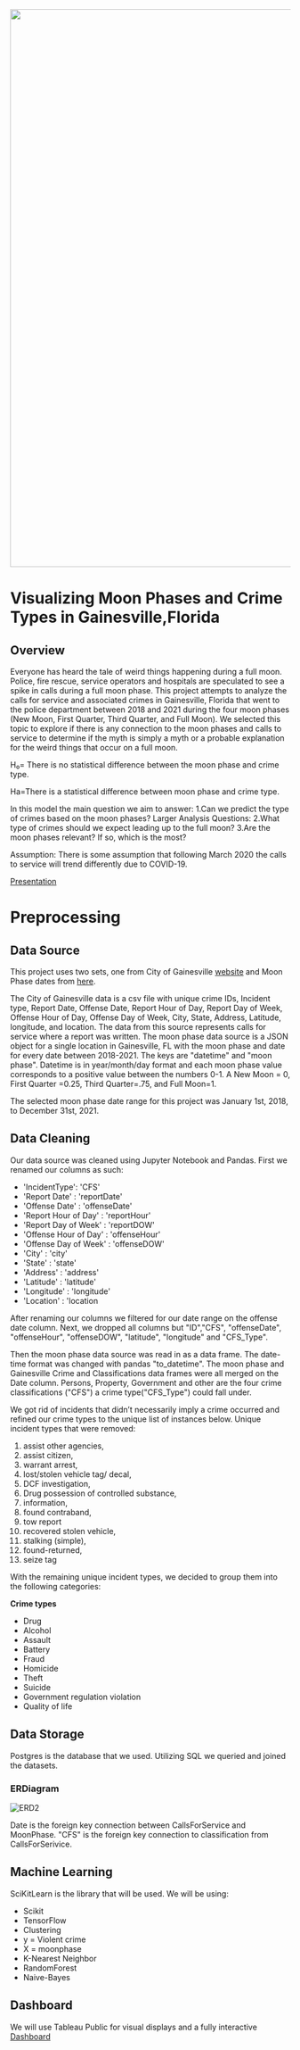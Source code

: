 
<img src ="https://user-images.githubusercontent.com/89044350/152267296-ad42e344-9cba-4295-a1e4-db557a73dcb4.jpg" width = '1000'>

# Visualizing Moon Phases and Crime Types in Gainesville,Florida

## Overview
Everyone has heard the tale of weird things happening during a full moon. Police, fire rescue, service operators and hospitals are speculated to see a spike in calls during a full moon phase. This project attempts to analyze the calls for service and associated crimes in Gainesville, Florida that went to the police department between 2018 and 2021 during the four moon phases (New Moon, First Quarter, Third Quarter, and Full Moon).  We selected this topic to explore if there is any connection to the moon phases and calls to service to determine if the myth is simply a myth or a probable explanation for the weird things that occur on a full moon.

H₀= There is no statistical difference between the moon phase and crime type.

Ha=There is a statistical difference between moon phase and crime type.

In this model the main question we aim to answer:
1.Can we predict the type of crimes based on the moon phases? 
 Larger Analysis Questions:
2.What type of crimes should we expect leading up to the full moon? 
3.Are the moon phases relevant? If so, which is the most?

Assumption:
There is some assumption that following March 2020 the calls to service will trend differently due to COVID-19.

[Presentation](https://docs.google.com/presentation/d/11eIVAccX1Z8nAHaC2epMZFV1IC3TIXff1RNx4FilYmQ/edit?usp=sharing)

# Preprocessing

## Data Source
This project uses two sets, one from City of Gainesville [website](https://data.cityofgainesville.org/Public-Safety/Crime-Responses/gvua-xt9q) and Moon Phase dates from [here](https://weather.visualcrossing.com/VisualCrossingWebServices/rest/services/timeline/Gainesville,FL/2018-01-01/2021-12-31?unitGroup=us&key=JVFDPCT4LWWPVKADN783XGRVA&include=days&elements=datetime,moonphase).

The City of Gainesville data is a csv file with unique crime IDs, Incident type, Report Date, Offense Date, Report Hour of Day, Report Day of Week, Offense Hour of Day, Offense Day of  Week, City, State, Address, Latitude, longitude, and location. The data from this source represents calls for service where a report was written. The moon phase data source is a JSON object for a single location in Gainesville, FL with the moon phase and date for every date between 2018-2021. The keys are "datetime" and "moon phase". Datetime is in year/month/day format and each moon phase value corresponds to a positive value between the numbers 0-1. A New Moon = 0, First Quarter =0.25, Third Quarter=.75, and Full Moon=1.

The selected moon phase date range for this project was January 1st, 2018, to December 31st, 2021.

## Data Cleaning
Our data source was cleaned using Jupyter Notebook and Pandas. First we renamed our columns as such:
- 'IncidentType': 'CFS'
- 'Report Date' : 'reportDate'
- 'Offense Date' : 'offenseDate'
- 'Report Hour of Day' : 'reportHour'
- 'Report Day of Week' : 'reportDOW'
- 'Offense Hour of Day' : 'offenseHour'
- 'Offense Day of Week' : 'offenseDOW'
- 'City' : 'city'
- 'State' : 'state'
- 'Address' : 'address'
- 'Latitude' : 'latitude'
- 'Longitude' : 'longitude'
- 'Location' : 'location

After renaming our columns we filtered for our date range on the offense date column. Next, we dropped all columns but "ID","CFS", "offenseDate", "offenseHour", "offenseDOW", "latitude", "longitude" and "CFS_Type". 

Then the moon phase data source was read in as a data frame. The date-time format was changed with pandas "to_datetime".  The moon phase and Gainesville Crime and Classifications data frames were all merged 
on the Date column. Persons, Property, Government and other are the four crime classifications ("CFS") a crime type("CFS_Type") could fall under. 

We got rid of incidents that didn’t necessarily imply a crime occurred and refined our crime types to the unique list of instances below.
Unique incident types that were removed: 
1. assist other agencies, 
2. assist citizen,
3. warrant arrest,
4. lost/stolen vehicle tag/ decal,
5. DCF investigation,
6. Drug possession of controlled substance, 
7. information,
8. found contraband, 
9. tow report 
10. recovered stolen vehicle, 
11. stalking (simple),
12. found-returned,
13. seize tag

With the remaining unique incident types, we decided to group them into the following categories: 

**Crime types** 
- Drug 
- Alcohol
- Assault
- Battery
- Fraud
- Homicide
- Theft
- Suicide
- Government regulation violation
- Quality of life

## Data Storage

Postgres is the database that we used. Utilizing SQL we queried and joined the datasets. 

### ERDiagram

![ERD2](https://user-images.githubusercontent.com/87162266/151726526-97a0ace3-53e2-45fe-9e45-6a7fb43842f7.png)

Date is the foreign key connection between CallsForService and MoonPhase. "CFS" is the foreign key connection to classification from CallsForSerivice.

## Machine Learning
SciKitLearn is the library that will be used.  We will be using:
  - Scikit 
  - TensorFlow
  - Clustering
  - y = Violent crime
  - X = moonphase
  - K-Nearest Neighbor
  - RandomForest
  - Naive-Bayes

## Dashboard
We will use Tableau Public for visual displays and a fully interactive [Dashboard](https://public.tableau.com/app/profile/jake.wolfe/viz/Gainesville_Crime_Project/CFSByAddress?publish=yes)
  


